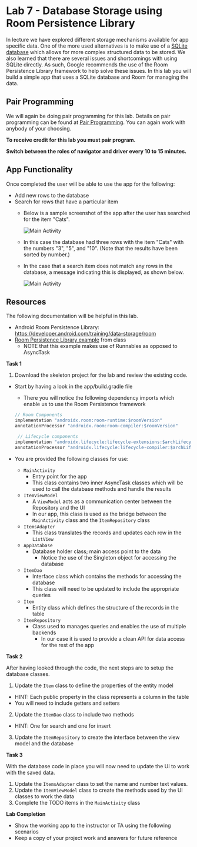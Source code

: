 # Lab 7 - Database Storage using Room Persistence Library

In lecture we have explored different storage mechanisms available for app specific data.  One of the more used alternatives is to make use of a [SQLite database](https://www.sqlite.org/) which allows for more complex structured data to be stored.  We also learned that there are several issues and shortcomings with using SQLite directly.  As such, Google recommends the use of the Room Persistence Library framework to help solve these issues.  In this lab you will build a simple app that uses a SQLite database and Room for managing the data.

## Pair Programming

We will again be doing pair programming for this lab.  Details on pair programming can be found at [Pair Programming](../docs/PAIR_PROGRAMMING.md).  You can again work with anybody of your choosing.

**To receive credit for this lab you must pair program.**

**Switch between the roles of navigator and driver every 10 to 15
minutes.**

## App Functionality

Once completed the user will be able to use the app for the following:
* Add new rows to the database
* Search for rows that have a particular item
  * Below is a sample screenshot of the app after the user has searched for the item "Cats".

    ![Main Activity](../screenshots/Lab7/RoomPersistence_results_found.png)

  * In this case the database had three rows with the item "Cats" with the numbers "3", "5", and "10". (Note that the results have been sorted by number.)

  * In the case that a search item does not match any rows in the database, a message indicating this is displayed, as shown below.

    ![Main Activity](../screenshots/Lab7/RoomPersistence_no_results.png)


## Resources

The following documentation will be helpful in this lab.

* Android Room Persistence Library: https://developer.android.com/training/data-storage/room
* [Room Persistence Library example](https://github.com/hpowell20/cs2063-winter-2020-examples/tree/master/Lecture7/RoomPersistenceLibraryDemo) from class
  * NOTE that this example makes use of Runnables as opposed to AsyncTask


**Task 1**

1. Download the skeleton project for the lab and review the existing code.

  * Start by having a look in the app/build.gradle file
    * There you will notice the following dependency imports which enable us to use the Room Persistence framework
    ```java
    // Room Components
    implementation "androidx.room:room-runtime:$roomVersion"
    annotationProcessor "androidx.room:room-compiler:$roomVersion"
    ```
    ```java
     // Lifecycle components
    implementation "androidx.lifecycle:lifecycle-extensions:$archLifecycleVersion"
    annotationProcessor "androidx.lifecycle:lifecycle-compiler:$archLifecycleVersion"
    ```

  * You are provided the following classes for use:
    * `MainActivity`
      * Entry point for the app
      * This class contains two inner AsyncTask classes which will be used to call the database methods and handle the results
    * `ItemViewModel`
      * A `ViewModel` acts as a communication center between the Repository and the UI
      * In our app, this class is used as the bridge between the `MainActivity` class and the `ItemRepository` class
    * `ItemsAdapter`
      * This class translates the records and updates each row in the `ListView`
    * `AppDatabase`
      * Database holder class; main access point to the data
        * Notice the use of the Singleton object for accessing the database
    * `ItemDao`
      * Interface class which contains the methods for accessing the database
      * This class will need to be updated to include the appropriate queries
    * `Item`
      * Entity class which defines the structure of the records in the table
    * `ItemRepository`
      * Class used to manages queries and enables the use of multiple backends
        * In our case it is used to provide a clean API for data access for the rest of the app

**Task 2**

After having looked through the code, the next steps are to setup the database classes.

1. Update the `Item` class to define the properties of the entity model
  * HINT: Each public property in the class represents a column in the table
  * You will need to include getters and setters
2. Update the `ItemDao` class to include two methods
  * HINT: One for search and one for insert
3. Update the `ItemRepository` to create the interface between the view model and the database

**Task 3**

With the database code in place you will now need to update the UI to work with the saved data.

1. Update the `ItemsAdapter` class to set the name and number text values.
2. Update the `ItemViewModel` class to create the methods used by the UI classes to work the data
3. Complete the TODO items in the `MainActivity` class

**Lab Completion**

* Show the working app to the instructor or TA using the following scenarios
* Keep a copy of your project work and answers for future reference
